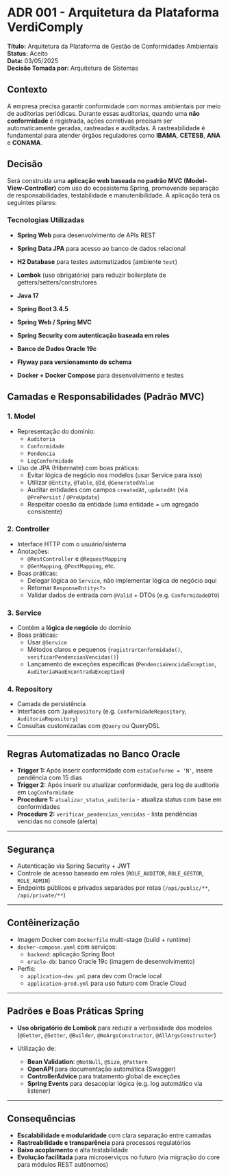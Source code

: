 # ADR 001 - Arquitetura da Plataforma VerdiComply

**Título:** Arquitetura da Plataforma de Gestão de Conformidades Ambientais  
**Status:** Aceito  
**Data:** 03/05/2025  
**Decisão Tomada por:** Arquitetura de Sistemas

## Contexto

A empresa precisa garantir conformidade com normas ambientais por meio de auditorias periódicas. Durante essas auditorias, quando uma **não conformidade** é registrada, ações corretivas precisam ser automaticamente geradas, rastreadas e auditadas. A rastreabilidade é fundamental para atender órgãos reguladores como **IBAMA**, **CETESB**, **ANA** e **CONAMA**.

## Decisão

Será construída uma **aplicação web baseada no padrão MVC (Model-View-Controller)** com uso do ecossistema Spring, promovendo separação de responsabilidades, testabilidade e manutenibilidade. A aplicação terá os seguintes pilares:

### Tecnologias Utilizadas

- **Spring Web** para desenvolvimento de APIs REST
- **Spring Data JPA** para acesso ao banco de dados relacional
- **H2 Database** para testes automatizados (ambiente `test`)
- **Lombok** (uso obrigatório) para reduzir boilerplate de getters/setters/construtores

- **Java 17**
- **Spring Boot 3.4.5**
- **Spring Web / Spring MVC**
- **Spring Security com autenticação baseada em roles**
- **Banco de Dados Oracle 19c**
- **Flyway para versionamento do schema**
- **Docker + Docker Compose** para desenvolvimento e testes

## Camadas e Responsabilidades (Padrão MVC)

### 1. **Model**

- Representação do domínio:
  - `Auditoria`
  - `Conformidade`
  - `Pendencia`
  - `LogConformidade`
- Uso de JPA (Hibernate) com boas práticas:
  - Evitar lógica de negócio nos modelos (usar Service para isso)
  - Utilizar `@Entity`, `@Table`, `@Id`, `@GeneratedValue`
  - Auditar entidades com campos `createdAt`, `updatedAt` (via `@PrePersist` / `@PreUpdate`)
  - Respeitar coesão da entidade (uma entidade = um agregado consistente)

### 2. **Controller**

- Interface HTTP com o usuário/sistema
- Anotações:
  - `@RestController` e `@RequestMapping`
  - `@GetMapping`, `@PostMapping`, etc.
- Boas práticas:
  - Delegar lógica ao `Service`, não implementar lógica de negócio aqui
  - Retornar `ResponseEntity<?>`
  - Validar dados de entrada com `@Valid` + DTOs (e.g. `ConformidadeDTO`)

### 3. **Service**

- Contém a **lógica de negócio** do domínio
- Boas práticas:
  - Usar `@Service`
  - Métodos claros e pequenos (`registrarConformidade()`, `verificarPendenciasVencidas()`)
  - Lançamento de exceções específicas (`PendenciaVencidaException`, `AuditoriaNaoEncontradaException`)

### 4. **Repository**

- Camada de persistência
- Interfaces com `JpaRepository` (e.g. `ConformidadeRepository`, `AuditoriaRepository`)
- Consultas customizadas com `@Query` ou QueryDSL

---

## Regras Automatizadas no Banco Oracle

- **Trigger 1:** Após inserir conformidade com `estaConforme = 'N'`, insere pendência com 15 dias
- **Trigger 2:** Após inserir ou atualizar conformidade, gera log de auditoria em `LogConformidade`
- **Procedure 1:** `atualizar_status_auditoria` - atualiza status com base em conformidades
- **Procedure 2:** `verificar_pendencias_vencidas` - lista pendências vencidas no console (alerta)

---

## Segurança

- Autenticação via Spring Security + JWT
- Controle de acesso baseado em roles (`ROLE_AUDITOR`, `ROLE_GESTOR`, `ROLE_ADMIN`)
- Endpoints públicos e privados separados por rotas (`/api/public/**`, `/api/private/**`)

---

## Contêinerização

- Imagem Docker com `Dockerfile` multi-stage (build + runtime)
- `docker-compose.yaml` com serviços:
  - `backend`: aplicação Spring Boot
  - `oracle-db`: banco Oracle 19c (imagem de desenvolvimento)
- Perfis:
  - `application-dev.yml` para dev com Oracle local
  - `application-prod.yml` para uso futuro com Oracle Cloud

---

## Padrões e Boas Práticas Spring

- **Uso obrigatório de Lombok** para reduzir a verbosidade dos modelos (`@Getter`, `@Setter`, `@Builder`, `@NoArgsConstructor`, `@AllArgsConstructor`)

- Utilização de:
  - **Bean Validation**: `@NotNull`, `@Size`, `@Pattern`
  - **OpenAPI** para documentação automática (Swagger)
  - **ControllerAdvice** para tratamento global de exceções
  - **Spring Events** para desacoplar lógica (e.g. log automático via listener)

---

## Consequências

- **Escalabilidade e modularidade** com clara separação entre camadas
- **Rastreabilidade e transparência** para processos regulatórios
- **Baixo acoplamento** e alta testabilidade
- **Evolução facilitada** para microserviços no futuro (via migração do core para módulos REST autônomos)
